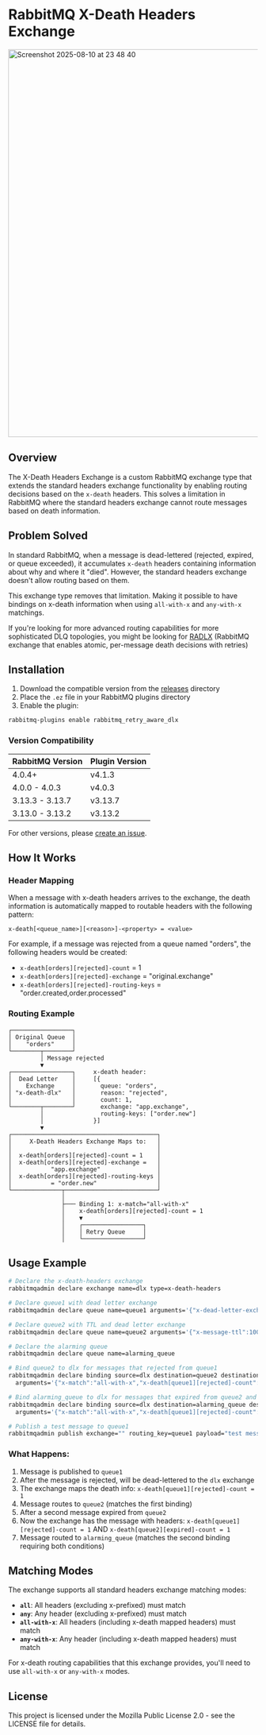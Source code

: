 # RabbitMQ X-Death Headers Exchange

<img width="1359" height="781" alt="Screenshot 2025-08-10 at 23 48 40" src="https://github.com/user-attachments/assets/9370c17e-0a34-4fdb-bc81-f50df22ac865" />


## Overview

The X-Death Headers Exchange is a custom RabbitMQ exchange type that extends the standard headers exchange functionality by enabling routing decisions based on the `x-death` headers. This solves a limitation in RabbitMQ where the standard headers exchange cannot route messages based on death information.

## Problem Solved

In standard RabbitMQ, when a message is dead-lettered (rejected, expired, or queue exceeded), it accumulates `x-death` headers containing information about why and where it "died". However, the standard headers exchange doesn't allow routing based on them. 

This exchange type removes that limitation. Making it possible to have bindings on x-death information when using `all-with-x` and `any-with-x` matchings. 


If you're looking for more advanced routing capabilities for more sophisticated DLQ topologies, you might be looking for [RADLX](https://github.com/iifawzi/rabbitmq-retry-aware-dlx) (RabbitMQ exchange that enables atomic, per-message death decisions with retries) 

## Installation

1. Download the compatible version from the [releases](releases/) directory
2. Place the `.ez` file in your RabbitMQ plugins directory
3. Enable the plugin:
```bash
rabbitmq-plugins enable rabbitmq_retry_aware_dlx
```

### Version Compatibility

| RabbitMQ Version | Plugin Version  |
|------------------|-----------------|
| 4.0.4+           | v4.1.3          |
| 4.0.0 - 4.0.3    | v4.0.3          |
| 3.13.3 - 3.13.7  | v3.13.7         |
| 3.13.0 - 3.13.2  | v3.13.2         |

For other versions, please [create an issue](https://github.com/your-repo/issues).

## How It Works

### Header Mapping

When a message with x-death headers arrives to the exchange, the death information is automatically mapped to routable headers with the following pattern:

```
x-death[<queue_name>][<reason>]-<property> = <value>
```

For example, if a message was rejected from a queue named "orders", the following headers would be created:
- `x-death[orders][rejected]-count` = 1
- `x-death[orders][rejected]-exchange` = "original.exchange"
- `x-death[orders][rejected]-routing-keys` = "order.created,order.processed"

### Routing Example

```
┌─────────────────┐
│ Original Queue  │
│    "orders"     │
└────────┬────────┘
         │ Message rejected
         ▼
┌─────────────────┐     x-death header:
│  Dead Letter    │     [{
│    Exchange     │       queue: "orders",
│ "x-death-dlx"   │       reason: "rejected",
│                 │       count: 1,
└────────┬────────┘       exchange: "app.exchange",
         │                routing-keys: ["order.new"]
         │              }]
         ▼
┌─────────────────────────────────────────┐
│     X-Death Headers Exchange Maps to:   │
│                                         │
│  x-death[orders][rejected]-count = 1    │
│  x-death[orders][rejected]-exchange =   │
│           "app.exchange"                │
│  x-death[orders][rejected]-routing-keys │
│           = "order.new"                 │
└──────────────┬──────────────────────────┘
               │
               ├─── Binding 1: x-match="all-with-x"
               │    x-death[orders][rejected]-count = 1
               │    ▼
               │    ┌─────────────────┐
               │    │ Retry Queue     │
               │    └─────────────────┘
```

## Usage Example

```bash
# Declare the x-death-headers exchange
rabbitmqadmin declare exchange name=dlx type=x-death-headers

# Declare queue1 with dead letter exchange
rabbitmqadmin declare queue name=queue1 arguments='{"x-dead-letter-exchange":"dlx"}'

# Declare queue2 with TTL and dead letter exchange  
rabbitmqadmin declare queue name=queue2 arguments='{"x-message-ttl":1000,"x-dead-letter-exchange":"dlx"}'

# Declare the alarming queue
rabbitmqadmin declare queue name=alarming_queue

# Bind queue2 to dlx for messages that rejected from queue1
rabbitmqadmin declare binding source=dlx destination=queue2 destination_type=queue \
  arguments='{"x-match":"all-with-x","x-death[queue1][rejected]-count":1}'

# Bind alarming_queue to dlx for messages that expired from queue2 and rejected from queue1
rabbitmqadmin declare binding source=dlx destination=alarming_queue destination_type=queue \
  arguments='{"x-match":"all-with-x","x-death[queue1][rejected]-count":1,"x-death[queue2][expired]-count":1}'

# Publish a test message to queue1
rabbitmqadmin publish exchange="" routing_key=queue1 payload="test message"
```

### What Happens:

1. Message is published to `queue1`
2. After the message is rejected, will be dead-lettered to the `dlx` exchange
3. The exchange maps the death info: `x-death[queue1][rejected]-count = 1`
4. Message routes to `queue2` (matches the first binding)
5. After a second message expired from `queue2` 
6. Now the exchange has the message with headers: `x-death[queue1][rejected]-count = 1` AND `x-death[queue2][expired]-count = 1`
7. Message routed to `alarming_queue` (matches the second binding requiring both conditions)

## Matching Modes

The exchange supports all standard headers exchange matching modes:

- **`all`**: All headers (excluding x-prefixed) must match
- **`any`**: Any header (excluding x-prefixed) must match
- **`all-with-x`**: All headers (including x-death mapped headers) must match
- **`any-with-x`**: Any header (including x-death mapped headers) must match

For x-death routing capabilities that this exchange provides, you'll need to use `all-with-x` or `any-with-x` modes.

## License

This project is licensed under the Mozilla Public License 2.0 - see the LICENSE file for details.
